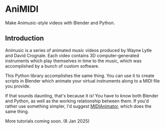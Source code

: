 # AniMIDI
Make Animusic-style videos with Blender and Python.

## Introduction
Animusic is a series of animated music videos produced by Wayne Lytle and David Crognale. Each video contains 3D computer-generated instruments which play themselves in time to the music, which was accomplished by a bunch of custom software.

This Python library accomplishes the same thing. You can use it to create scripts in Blender which animate your virtual instruments along to a MIDI file you provide.

If that sounds daunting, that's because it is! You have to know both Blender and Python, as well as the working relationship between them. If you'd rather use something simpler, I'd suggest [MIDIAnimator](https://github.com/jamesa08/MIDIAnimator), which does the same thing.

More tutorials coming soon. (8 Jan 2025)
